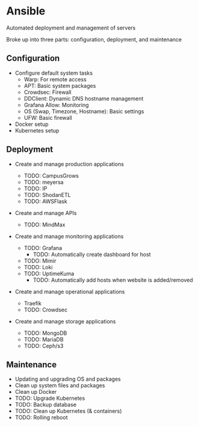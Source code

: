 # Ansible
Automated deployment and management of servers

Broke up into three parts: configuration, deployment, and maintenance

## Configuration 
- Configure default system tasks 
    - Warp: For remote access
    - APT: Basic system packages
    - Crowdsec: Firewall 
    - DDClient: Dynamic DNS hostname management
    - Grafana Allow: Monitoring
    - OS (Swap, Timezone, Hostname): Basic settings
    - UFW: Basic firewall
- Docker setup
- Kubernetes setup

## Deployment 
- Create and manage production applications
    - TODO: CampusGrows 
    - TODO: meyersa
    - TODO: IP
    - TODO: ShodanETL
    - TODO: AWSFlask

- Create and manage APIs
    - TODO: MindMax

- Create and manage monitoring applications
    - TODO: Grafana
        - TODO: Automatically create dashboard for host
    - TODO: Mimir
    - TODO: Loki
    - TODO: UptimeKuma
        - TODO: Automatically add hosts when website is added/removed
    
- Create and manage operational applications 
    - Traefik
    - TODO: Crowdsec
    
- Create and manage storage applications 
    - TODO: MongoDB
    - TODO: MariaDB
    - TODO: Ceph/s3

## Maintenance 
- Updating and upgrading OS and packages 
- Clean up system files and packages 
- Clean up Docker 
- TODO: Upgrade Kubernetes 
- TODO: Backup database 
- TODO: Clean up Kubernetes (& containers)
- TODO: Rolling reboot